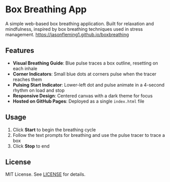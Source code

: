 # Box Breathing App
A simple web-based box breathing application. Built for relaxation and mindfulness, inspired by box breathing techniques used in stress management.
<a href="https://jasonfleming1.github.io/boxbreathing" target="_blank">https://jasonfleming1.github.io/boxbreathing</a>

## Features
- **Visual Breathing Guide**: Blue pulse traces a box outline, resetting on each inhale
- **Corner Indicators**: Small blue dots at corners pulse when the tracer reaches them
- **Pulsing Start Indicator**: Lower-left dot and pulse animate in a 4-second rhythm on load and stop
- **Responsive Design**: Centered canvas with a dark theme for focus
- **Hosted on GitHub Pages**: Deployed as a single `index.html` file

## Usage
1. Click **Start** to begin the breathing cycle
2. Follow the text prompts for breathing and use the pulse tracer to trace a box
3. Click **Stop** to end

## License
MIT License. See [LICENSE](LICENSE) for details.
